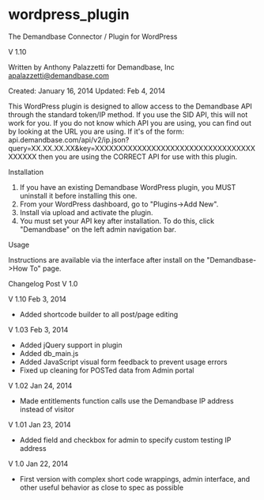 wordpress_plugin
================

The Demandbase Connector / Plugin for WordPress

V 1.10

Written by Anthony Palazzetti
for Demandbase, Inc
apalazzetti@demandbase.com

Created:    January 16, 2014
Updated:     Feb 4, 2014


This WordPress plugin is designed to allow access to the Demandbase API through the standard token/IP method. If you use the SID API, this will not work for you. If you do not know which API you are using, you can find out by looking at the URL you are using. If it's of the form: api.demandbase.com/api/v2/ip.json?query=XX.XX.XX.XX&key=XXXXXXXXXXXXXXXXXXXXXXXXXXXXXXXXXXXXXXXX then you are using the CORRECT API for use with this plugin.

Installation

1. If you have an existing Demandbase WordPress plugin, you MUST uninstall it before installing this one.
2. From your WordPress dashboard, go to "Plugins->Add New".
3. Install via upload and activate the plugin.
4. You must set your API key after installation. To do this, click "Demandbase" on the left admin navigation bar.

Usage

Instructions are available via the interface after install on the "Demandbase->How To" page.


Changelog Post V 1.0

V 1.10
Feb 3, 2014
- Added shortcode builder to all post/page editing

V 1.03
Feb 3, 2014
- Added jQuery support in plugin
- Added db_main.js
- Added JavaScript visual form feedback to prevent usage errors
- Fixed up cleaning for POSTed data from Admin portal

V 1.02
Jan 24, 2014
- Made entitlements function calls use the Demandbase IP address instead of visitor

V 1.01
Jan 23, 2014
- Added field and checkbox for admin to specify custom testing IP address

V 1.0
Jan 22, 2014
- First version with complex short code wrappings, admin interface, and other useful behavior as close to spec as possible
